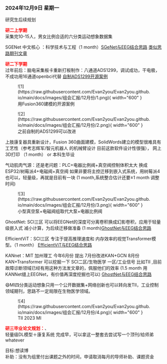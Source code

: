 ### 2024年12月9日 星期一

研究生后续规划

<span style="color: red; font-weight: bold;">研二上学期 </span>
</br>
采集完10-15人，男女比例合适的六分类运动想象数据集

SGENet 中文核心 ：科学技术与工程（1 month）[SGeNet与EEG结合思路](https://evan2you.github.io/%E8%AE%BA%E6%96%87%E6%95%B4%E7%90%86/SGENet/)   [类似思路期刊文章](http://www.stae.com.cn/jsygc/article/abstract/2307637)

<span style="color: red; font-weight: bold;">研二下学期 </span>
</br>
过年前后：脑电采集板卡重新打板制作：八通道ADS1299，调试成功，干电极，不成功用16通道openbci代替
[自制ADS1299开源案例](https://github.com/YuTaoV5/YuEEG)

<figure markdown="span">
  ![1](https://raw.githubusercontent.com/Evan2you/Evan2you.github.io/main/docs/images/组会汇报/12月份/1.png){ width="600" }
  <figcaption>用Fusion360建模的开源案例</figcaption>
</figure>

<figure markdown="span">
  ![2](https://raw.githubusercontent.com/Evan2you/Evan2you.github.io/main/docs/images/组会汇报/12月份/2.png){ width="600" }
  <figcaption>之前自制的ADS1299可以改进</figcaption>
</figure>


上肢康复器具重新设计，Fusion 360曲面建模，SolidWords建立的模型很难具有工艺性（参考志辉军/智元机器人 的机械臂设计 目前这款软件设计性很强）， 网上3D打印 （1 month） or 本科生毕设

气动肌肉气源：还是老问题：PLC+电器比例阀+真空阀控制体积太大 换成 ESP32/树莓派4+电磁阀+真空阀 如果非要将主控迁移到嵌入式系统，用树莓派4也可以，轻量级，再就是目前有一块 (1 month,系统整合估计还要±1 month 调整时间)

<figure markdown="span">
  ![3](https://raw.githubusercontent.com/Evan2you/Evan2you.github.io/main/docs/images/组会汇报/12月份/3.png){ width="600" }
  <figcaption>小型真空泵+电磁阀组取代大泵+电器比例阀</figcaption>
</figure>


GhostNet: SCI三区 可以将EEGNet的深度可分离卷积换成幻影卷积，应用于轻量级嵌入式 减小计算，为后续迁移做准备 (1 month)[GhostNet与EEG结合思路](https://evan2you.github.io/%E8%AE%BA%E6%96%87%E6%95%B4%E7%90%86/GhostNet/)

EfficientViT：SCI三区 专注于提⾼推理速度和 内存效率的视觉Transformer模型。（1 month） [EfficientViT与EEG结合思路](https://evan2you.github.io/%E8%AE%BA%E6%96%87%E6%95%B4%E7%90%86/EfficientViT/)

KANnet：MIT 加州理工 今年6月份 提出 7月份改进KAN+GCN 8月份KAN+Transformer 可以挖掘一下 SCI二区/生物医学 一区/工业信号 比如TII ,目前故障诊断领域已经有用这种方法发文章的，佩服他们的效率 (1.5 month 用KANNet缝上EEGNet，有价值再深度挖掘也可以)
[GhostNet与EEG结合思路](https://evan2you.github.io/%E8%AE%BA%E6%96%87%E6%95%B4%E7%90%86/KANNet/)

:smile:MI四分类运动想象只用一个公开数据集+网络创新也可以转向发TII，工业控制领域期刊，思路不一定局限在生物医学领域。

<figure markdown="span">
  ![4](https://raw.githubusercontent.com/Evan2you/Evan2you.github.io/main/docs/images/组会汇报/12月份/4.png){ width="600" }
  <figcaption>TII 2023 MI</figcaption>
</figure>

<span style="color: red; font-weight: bold;">研三毕业论文规划：</span>、
</br>
轻量级DL模型＋康复系统  完成早，可以拿这一整套去尝试写一个顶刊/给师弟 whatever

目标:想读博
</br>
补助：没有为组里付出课题之外的时间，申请取消每月的导师补助、课题资金













